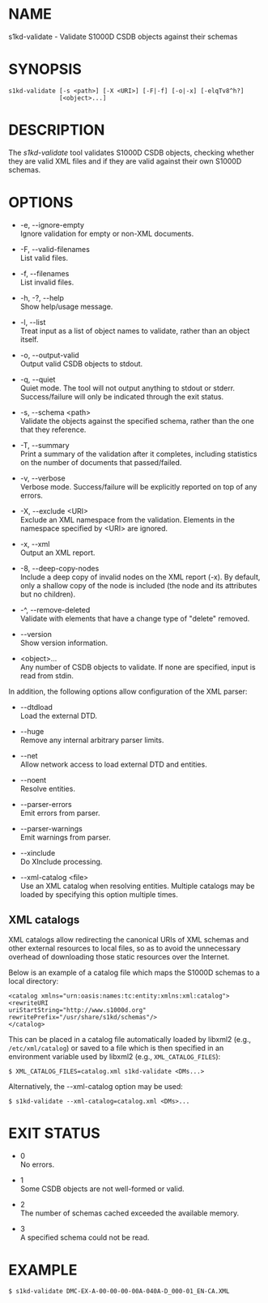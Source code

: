 # NAME

s1kd-validate - Validate S1000D CSDB objects against their schemas

# SYNOPSIS

    s1kd-validate [-s <path>] [-X <URI>] [-F|-f] [-o|-x] [-elqTv8^h?]
                  [<object>...]

# DESCRIPTION

The *s1kd-validate* tool validates S1000D CSDB objects, checking whether
they are valid XML files and if they are valid against their own S1000D
schemas.

# OPTIONS

  - \-e, --ignore-empty  
    Ignore validation for empty or non-XML documents.

  - \-F, --valid-filenames  
    List valid files.

  - \-f, --filenames  
    List invalid files.

  - \-h, -?, --help  
    Show help/usage message.

  - \-l, --list  
    Treat input as a list of object names to validate, rather than an
    object itself.

  - \-o, --output-valid  
    Output valid CSDB objects to stdout.

  - \-q, --quiet  
    Quiet mode. The tool will not output anything to stdout or stderr.
    Success/failure will only be indicated through the exit status.

  - \-s, --schema \<path\>  
    Validate the objects against the specified schema, rather than the
    one that they reference.

  - \-T, --summary  
    Print a summary of the validation after it completes, including
    statistics on the number of documents that passed/failed.

  - \-v, --verbose  
    Verbose mode. Success/failure will be explicitly reported on top of
    any errors.

  - \-X, --exclude \<URI\>  
    Exclude an XML namespace from the validation. Elements in the
    namespace specified by \<URI\> are ignored.

  - \-x, --xml  
    Output an XML report.

  - \-8, --deep-copy-nodes  
    Include a deep copy of invalid nodes on the XML report (-x). By
    default, only a shallow copy of the node is included (the node and
    its attributes but no children).

  - \-^, --remove-deleted  
    Validate with elements that have a change type of "delete" removed.

  - \--version  
    Show version information.

  - \<object\>...  
    Any number of CSDB objects to validate. If none are specified, input
    is read from stdin.

In addition, the following options allow configuration of the XML
parser:

  - \--dtdload  
    Load the external DTD.

  - \--huge  
    Remove any internal arbitrary parser limits.

  - \--net  
    Allow network access to load external DTD and entities.

  - \--noent  
    Resolve entities.

  - \--parser-errors  
    Emit errors from parser.

  - \--parser-warnings  
    Emit warnings from parser.

  - \--xinclude  
    Do XInclude processing.

  - \--xml-catalog \<file\>  
    Use an XML catalog when resolving entities. Multiple catalogs may be
    loaded by specifying this option multiple times.

## XML catalogs

XML catalogs allow redirecting the canonical URIs of XML schemas and
other external resources to local files, so as to avoid the unnecessary
overhead of downloading those static resources over the Internet.

Below is an example of a catalog file which maps the S1000D schemas to a
local directory:

    <catalog xmlns="urn:oasis:names:tc:entity:xmlns:xml:catalog">
    <rewriteURI
    uriStartString="http://www.s1000d.org"
    rewritePrefix="/usr/share/s1kd/schemas"/>
    </catalog>

This can be placed in a catalog file automatically loaded by libxml2
(e.g., `/etc/xml/catalog`) or saved to a file which is then specified in
an environment variable used by libxml2 (e.g., `XML_CATALOG_FILES`):

    $ XML_CATALOG_FILES=catalog.xml s1kd-validate <DMs...>

Alternatively, the --xml-catalog option may be used:

    $ s1kd-validate --xml-catalog=catalog.xml <DMs>...

# EXIT STATUS

  - 0  
    No errors.

  - 1  
    Some CSDB objects are not well-formed or valid.

  - 2  
    The number of schemas cached exceeded the available memory.

  - 3  
    A specified schema could not be read.

# EXAMPLE

    $ s1kd-validate DMC-EX-A-00-00-00-00A-040A-D_000-01_EN-CA.XML
